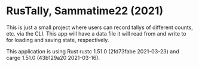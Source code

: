 # RusTally, Sammatime22 (2021)

This is just a small project where users can record tallys of different counts, etc. via the CLI. This app will have a data file it will read from and write to for loading and saving state, respectively.

This application is using Rust rustc 1.51.0 (2fd73fabe 2021-03-23) and cargo 1.51.0 (43b129a20 2021-03-16).
